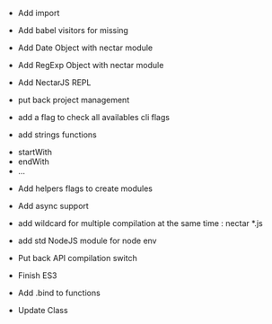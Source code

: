 * Add import

* Add babel visitors for missing

* Add Date Object with nectar module

* Add RegExp Object with nectar module

* Add NectarJS REPL

* put back project management

* add a flag to check all availables cli flags

* add strings functions
- startWith 
- endWith
- ...

* Add helpers flags to create modules

* Add async support

* add wildcard for multiple compilation at the same time : nectar *.js

* add std NodeJS module for node env

* Put back API compilation switch

* Finish ES3

* Add .bind to functions

* Update Class
